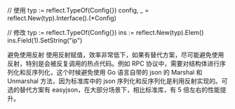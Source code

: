 //  使用
typ := reflect.TypeOf(Config{})
config, _ = reflect.New(typ).Interface().(*Config)

// 修改
typ := reflect.TypeOf(Config{})
ins := reflect.New(typ).Elem()
ins.Field(1).SetString("ip")

避免使用反射
使用反射赋值，效率非常低下，如果有替代方案，尽可能避免使用反射，特别是会被反复调用的热点代码。例如 RPC 协议中，需要对结构体进行序列化和反序列化，这个时候避免使用 Go 语言自带的 json 的 Marshal 和 Unmarshal 方法，因为标准库中的 json 序列化和反序列化是利用反射实现的。可选的替代方案有 easyjson，在大部分场景下，相比标准库，有 5 倍左右的性能提升。
